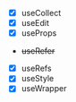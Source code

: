- [x] useCollect
- [x] useEdit
- [x] useProps
- ~~useRefer~~
- [x] useRefs
- [x] useStyle
- [x] useWrapper